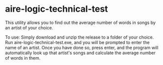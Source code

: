# aire-logic-technical-test

This utility allows you to find out the average number of words in songs by an artist of your choice. 

To use: Simply download and unzip the release to a folder of your choice. Run aire-logic-technical-test.exe, and you will be prompted to enter the name of an artist. Once you have done so, press enter, and the program will automatically look up that artist's songs and calculate the average number of words in them.
